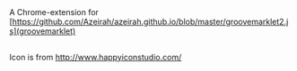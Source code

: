 ##

A Chrome-extension for [https://github.com/Azeirah/azeirah.github.io/blob/master/groovemarklet2.js](groovemarklet)

##

Icon is from http://www.happyiconstudio.com/